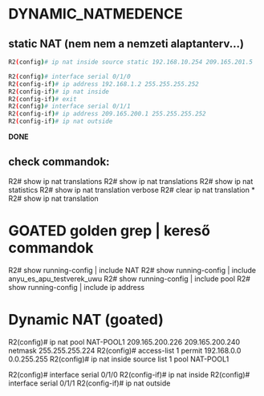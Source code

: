 # DYNAMIC_NATMEDENCE

## static NAT (__nem nem a nemzeti alaptanterv...__)


```bash
R2(config)# ip nat inside source static 192.168.10.254 209.165.201.5

R2(config)# interface serial 0/1/0
R2(config-if)# ip address 192.168.1.2 255.255.255.252
R2(config-if)# ip nat inside
R2(config-if)# exit
R2(config)# interface serial 0/1/1
R2(config-if)# ip address 209.165.200.1 255.255.255.252
R2(config-if)# ip nat outside
```
__DONE__

## check commandok:

R2# show ip nat translations
R2# show ip nat translations
R2# show ip nat statistics
R2# show ip nat translation verbose
R2# clear ip nat translation *
R2# show ip nat translation

# GOATED golden grep | kereső commandok

R2# show running-config | include NAT
R2# show running-config | include anyu_es_apu_testverek_uwu
R2# show running-config | include pool
R2# show running-config | include ip address


# Dynamic NAT (goated)

R2(config)# ip nat pool NAT-POOL1 209.165.200.226 209.165.200.240 netmask 255.255.255.224
R2(config)# access-list 1 permit 192.168.0.0 0.0.255.255
R2(config)# ip nat inside source list 1 pool NAT-POOL1

R2(config)# interface serial 0/1/0
R2(config-if)# ip nat inside
R2(config)# interface serial 0/1/1
R2(config-if)# ip nat outside

